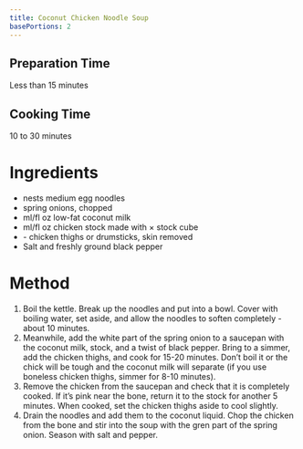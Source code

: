 ```yaml
---
title: Coconut Chicken Noodle Soup
basePortions: 2
---
```


## Preparation Time

Less than 15 minutes

## Cooking Time

10 to 30 minutes

# Ingredients

- <span class="scale" num="2"></span> nests medium egg noodles
- <span class="scale" num="6"></span> spring onions, chopped
- <span class="scale" num="400"></span>ml/<span class="scale" num="14"></span>fl oz low-fat coconut milk
- <span class="scale" num="400"></span>ml/<span class="scale" num="14"></span>fl oz chicken stock made with <span class="scale" num="1"></span>× stock cube
- <span class="scale" num="2"></span>-<span class="scale" num="4"></span> chicken thighs or drumsticks, skin removed
- Salt and freshly ground black pepper

# Method

1. Boil the kettle.  Break up the noodles and put into a bowl.  Cover with boiling water, set aside, and allow the noodles to soften completely - about 10 minutes.
1. Meanwhile, add the white part of the spring onion to a saucepan with the coconut milk, stock, and a twist of black pepper.  Bring to a simmer, add the chicken thighs, and cook for 15-20 minutes.  Don’t boil it or the chick will be tough and the coconut milk will separate (if you use boneless chicken thighs, simmer for 8-10 minutes).
1. Remove the chicken from the saucepan and check that it is completely cooked.  If it’s pink near the bone, return it to the stock for another 5 minutes.  When cooked, set the chicken thighs aside to cool slightly.
1. Drain the noodles and add them to the coconut liquid.  Chop the chicken from the bone and stir into the soup with the gren part of the spring onion.  Season with salt and pepper.
